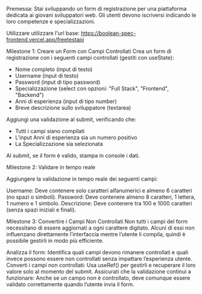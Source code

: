 Premessa: Stai sviluppando un form di registrazione per una piattaforma dedicata ai giovani sviluppatori web. Gli utenti devono iscriversi indicando le loro competenze e specializzazioni.

Utilizzare utilizzare l'url base:
https://boolean-spec-frontend.vercel.app/freetestapi

Milestone 1: Creare un Form con Campi Controllati
Crea un form di registrazione con i seguenti campi controllati (gestiti con useState):
- Nome completo (input di testo)
- Username (input di testo)
- Password (input di tipo password)
- Specializzazione (select con opzioni: "Full Stack", "Frontend", "Backend")
- Anni di esperienza (input di tipo number)
- Breve descrizione sullo sviluppatore (textarea)

Aggiungi una validazione al submit, verificando che:
- Tutti i campi siano compilati
- L'input Anni di esperienza sia un numero positivo
- La Specializzazione sia selezionata

Al submit, se il form è valido, stampa in console i dati.

Milestone 2: Validare in tempo reale

Aggiungere la validazione in tempo reale dei seguenti campi:

Username: Deve contenere solo caratteri alfanumerici e almeno 6 caratteri (no spazi o simboli).
Password: Deve contenere almeno 8 caratteri, 1 lettera, 1 numero e 1 simbolo.
Descrizione: Deve contenere tra 100 e 1000 caratteri (senza spazi iniziali e finali).

Milestone 3: Convertire i Campi Non Controllati
Non tutti i campi del form necessitano di essere aggiornati a ogni carattere digitato. Alcuni di essi non influenzano direttamente l’interfaccia mentre l’utente li compila, quindi è possibile gestirli in modo più efficiente.

Analizza il form: Identifica quali campi devono rimanere controllati e quali invece possono essere non controllati senza impattare l’esperienza utente.
Converti i campi non controllati: Usa useRef() per gestirli e recuperare il loro valore solo al momento del submit.
Assicurati che la validazione continui a funzionare: Anche se un campo non è controllato, deve comunque essere validato correttamente quando l’utente invia il form.
